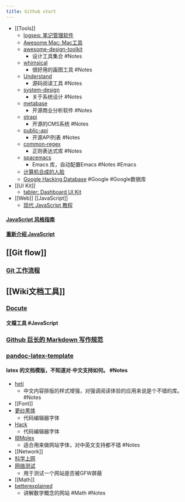 ```yaml
---
title: Github start
---
```


- [[Tools]]
	- [logseq: 笔记管理软件](https://github.com/logseq/logseq.git)
	- [Awesome Mac: Mac工具](https://github.com/SuJunming/mac-awesomeTools)
	- [awesome-design-toolkit](https://github.com/gztchan/awesome-design#toolkit)
		- 设计工具集合 #Notes
	- [whimsical](https://whimsical.com/examples-D9W9sUcDdboucuZqt87jVK)
		- 很好用的画图工具 #Notes
	- [Understand](https://www.scitools.com/category/release/)
		- 源码阅读工具 #Notes
	- [system-design](https://github.com/donnemartin/system-design-primer/blob/master/README-zh-Hans.md#%E7%B3%BB%E7%BB%9F%E8%AE%BE%E8%AE%A1%E4%B8%BB%E9%A2%98%E7%9A%84%E7%B4%A2%E5%BC%95)
		- 关于系统设计 #Notes
	- [metabase](https://github.com/metabase/metabase)
		- 开源商业分析软件 #Notes
	- [strapi](https://github.com/strapi/strapi)
		- 开源的CMS系统 #Notes
	- [public-api](https://github.com/public-apis/public-apis)
		- 开源API列表 #Notes
	- [common-regex](https://github.com/cdoco/common-regex)
		- 正则表达式库 #Notes
	- [spacemacs](https://github.com/syl20bnr/spacemacs)
		- Emacs 库，自动配置Emacs  #Notes  #Emacs
	- [计算机合成的人脸](https://thispersondoesnotexist.com/)
	- [Google Hacking Database](https://www.exploit-db.com/google-hacking-database) #Google #Google数据库
- [[UI Kit]]
	- [tabler: Dashboard UI Kit](https://github.com/tabler/tabler)
- [[Web]]  [[JavaScript]]
	- [现代 JavaScript 教程](https://zh.javascript.info/)
#### [JavaScript 风格指南](https://github.com/alivebao/clean-code-js)
#### [重新介绍 JavaScript](https://developer.mozilla.org/zh-CN/docs/Web/JavaScript/A_re-introduction_to_JavaScript)
## [[Git flow]]
### [Git 工作流程](https://www.ruanyifeng.com/blog/2015/12/git-workflow.html)
## [[Wiki文档工具]]
### [Docute](https://docute.org/zh/)
#### 文檔工具 #JavaScript
### [Github 巨长的 Markdown 写作规范](https://github.github.com/gfm/#introduction)
### [pandoc-latex-template](https://github.com/Wandmalfarbe/pandoc-latex-template)
#### latex 的文档模版，不知道对·中文支持如何。 #Notes
- [heti](https://github.com/sivan/heti)
	- 中文内容排版的样式增强，对强调阅读体验的应用来说是个不错的库。 #Notes
- [[Font]]
- [更纱黑体](https://github.com/be5invis/Sarasa-Gothic)
	- 代码编辑器字体
- [Hack](https://github.com/source-foundry/Hack)
	- 代码编辑器字体
- [IBMplex](https://github.com/IBM/plex)
	- 适合用来做网站字体，对中英文支持都不错 #Notes
- [[Network]]
- [科学上网](https://github.com/haoel/haoel.github.io)
- [网络测试](https://www.comparitech.com/privacy-security-tools/blockedinchina/)
	- 用于测试一个网站是否被GFW屏蔽
- [[Math]]
- [betterexplained](https://betterexplained.com/)
	- 讲解数学概念的网站 #Math #Notes